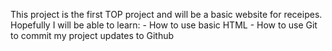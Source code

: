 This project is the first TOP project and will be a basic website for receipes.
Hopefully I will be able to learn:
    - How to use basic HTML
    - How to use Git to commit my project updates to Github
    
